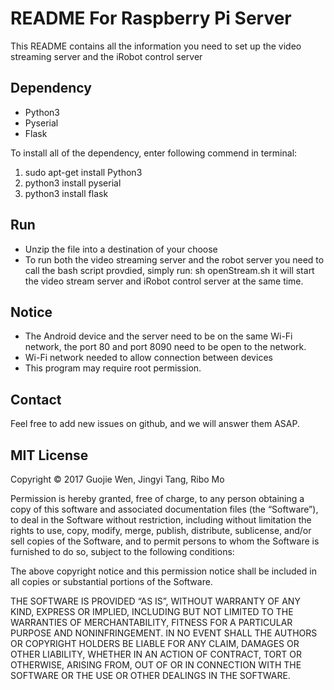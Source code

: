 # README For Raspberry Pi Server
This README contains all the information you need to set up the video streaming server and the iRobot control server

## Dependency
- Python3
- Pyserial
- Flask

To install all of the dependency, enter following commend in terminal:
1. sudo apt-get install Python3
2. python3 install pyserial
3. python3 install flask

## Run
- Unzip the file into a destination of your choose
- To run both the video streaming server and the robot server you need to call the bash script provdied, simply run: sh openStream.sh it will start the video stream server and iRobot control server at the same time.

## Notice
- The Android device and the server need to be on the same Wi-Fi network, the port 80 and port 8090 need to be open to the network.
- Wi-Fi network needed to allow connection between devices
- This program may require root permission.

## Contact
Feel free to add new issues on github, and we will answer them ASAP.

## MIT License

Copyright © 2017 Guojie Wen, Jingyi Tang, Ribo Mo

Permission is hereby granted, free of charge, to any person obtaining a copy of this software and associated documentation files (the “Software”), to deal in the Software without restriction, including without limitation the rights to use, copy, modify, merge, publish, distribute, sublicense, and/or sell copies of the Software, and to permit persons to whom the Software is furnished to do so, subject to the following conditions:

The above copyright notice and this permission notice shall be included in all copies or substantial portions of the Software.

THE SOFTWARE IS PROVIDED “AS IS”, WITHOUT WARRANTY OF ANY KIND, EXPRESS OR IMPLIED, INCLUDING BUT NOT LIMITED TO THE WARRANTIES OF MERCHANTABILITY, FITNESS FOR A PARTICULAR PURPOSE AND NONINFRINGEMENT. IN NO EVENT SHALL THE AUTHORS OR COPYRIGHT HOLDERS BE LIABLE FOR ANY CLAIM, DAMAGES OR OTHER LIABILITY, WHETHER IN AN ACTION OF CONTRACT, TORT OR OTHERWISE, ARISING FROM, OUT OF OR IN CONNECTION WITH THE SOFTWARE OR THE USE OR OTHER DEALINGS IN THE SOFTWARE.
